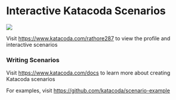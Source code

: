 # Interactive Katacoda Scenarios

[![](http://shields.katacoda.com/katacoda/rathore287/count.svg)](https://www.katacoda.com/rathore287 "Get your profile on Katacoda.com")

Visit https://www.katacoda.com/rathore287 to view the profile and interactive scenarios

### Writing Scenarios
Visit https://www.katacoda.com/docs to learn more about creating Katacoda scenarios

For examples, visit https://github.com/katacoda/scenario-example
